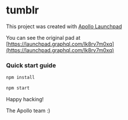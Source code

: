 # tumblr



This project was created with [Apollo Launchpad](https://launchpad.graphql.com)

You can see the original pad at [https://launchpad.graphql.com/lk8rv7m0xq](https://launchpad.graphql.com/lk8rv7m0xq)

### Quick start guide

```bash
npm install

npm start
```





Happy hacking!

The Apollo team :)
